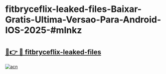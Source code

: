 # fitbryceflix-leaked-files-Baixar-Gratis-Ultima-Versao-Para-Android-IOS-2025-#mlnkz

# <h2><a href="https://ainizakaria.my?title=fitbryceflix-leaked-files&ref=24M">🔗👉 🔴 fitbryceflix-leaked-files</a></h2>

[![acn](https://github.com/user-attachments/assets/0f9c940e-d8b0-45ae-aac7-cd30a18b3e1c)](https://ainizakaria.my?title=fitbryceflix-leaked-files&ref=24M)

